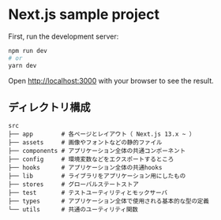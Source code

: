 # Next.js sample project

First, run the development server:

```bash
npm run dev
# or
yarn dev
```

Open [http://localhost:3000](http://localhost:3000) with your browser to see the result.

## ディレクトリ構成

```
src
├── app        # 各ページとレイアウト（ Next.js 13.x ~ ）
├── assets     # 画像やフォントなどの静的ファイル
├── components # アプリケーション全体の共通コンポーネント
├── config     # 環境変数などをエクスポートするところ
├── hooks      # アプリケーション全体の共通hooks
├── lib        # ライブラリをアプリケーション用にしたもの
├── stores     # グローバルステートストア
├── test       # テストユーティリティとモックサーバ
├── types      # アプリケーション全体で使用される基本的な型の定義
└── utils      # 共通のユーティリティ関数
```
